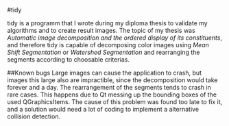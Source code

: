 #tidy

tidy is a programm that I wrote during my diploma thesis to validate my algorithms and to create result images.
The topic of my thesis was *Automatic image decomposition and the ordered display of its constituents*, and therefore tidy is capable of decomposing color images using *Mean Shift Segmentation* or *Watershed Segmentation* and rearranging the segments according to choosable criterias. 

##Known bugs
Large images can cause the application to crash, but images this large also are impractible, since the decomposition would take forever and a day. 
The rearrangement of the segments tends to crash in rare cases. This happens due to Qt messing up the bounding boxes of the used QGraphicsItems. The cause of this problem was found too late to fix it, and a solution would need a lot of coding to implement a alternative collision detection. 

